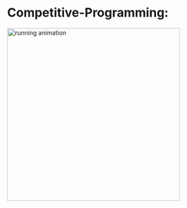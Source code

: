 # Competitive-Programming: 
<img src="https://media.giphy.com/media/mEtSQlxqBtWWA/giphy.gif" width="400" alt="running animation">
